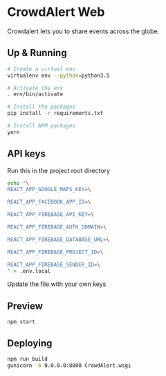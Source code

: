 # CrowdAlert Web

Crowdalert lets you to share events across the globe. 

## Up & Running

```bash
# Create a virtual env
virtualenv env --python=python3.5

# Activate the env
. env/bin/activate

# Install the packages
pip install -r requirements.txt

# Install NPM packages
yarn

```

## API keys

Run this in the project root directory

```bash
echo "\
REACT_APP_GOOGLE_MAPS_KEY=\

REACT_APP_FACEBOOK_APP_ID=\

REACT_APP_FIREBASE_API_KEY=\

REACT_APP_FIREBASE_AUTH_DOMAIN=\

REACT_APP_FIREBASE_DATABASE_URL=\

REACT_APP_FIREBASE_PROJECT_ID=\

REACT_APP_FIREBASE_SENDER_ID=\
" > .env.local
```

Update the file with your own keys

## Preview

`npm start`

## Deploying

```bash
npm run build
gunicorn -b 0.0.0.0:8000 CrowdAlert.wsgi
```
